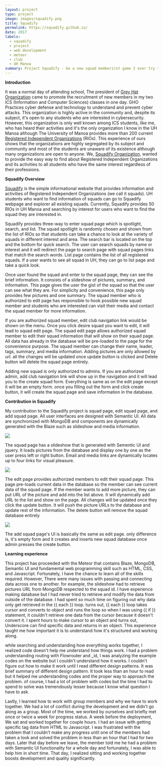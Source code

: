 ```yaml
---
layout: project
type: project
image: images/squadify.png
title: Squadify
permalink: https://squadify.github.io/
date: 2017
labels:
  - squadify
  - project
  - web development
  - meteor
  - club
  - UH Manoa
summary: Project Squadify - be a new squad memberirst game I ever try to build.
---
```


<b>Introduction</b>

It was a normal day of attending school, The president of <a href="http://squadify.meteorapp.com/club-page/523w8zvHPESPErf6E">Grey Hat Organization</a> came to promote the recruitment of new members in my two ICS (Information and Computer Sciences) classes in one day. GHO Practices cyber defense and technology to understand and prevent cyber attacks. This organization is highly active in the community and, despite its subject, it's open to any students who are interested in cybersecurity. However, this organization is only well known among ICS students, like me, who has heard their activities and it's the only organization I know in the UH Manoa although The University of Manoa provides more than 200 current <a href="http://www.manoa.hawaii.edu/studentlife/studentorg/rio.php">Registered Independent Organizations</a> (RIOs). This experience of ours shows that the organizations are highly segregated by its subject and community and most of the students are unaware of its existence although many organizations are open to anyone. We, <a href="https://squadify.github.io/">Squadify Organization</a>, wanted to provide the easy way to find about Registered Independent Organizations and its activities to all students who have the same interest regardless of their professions. 

<b>Squadify Overview</b>

<a href="http://squadify.meteorapp.com/">Squadify</a> is the simple informational website that provides information and activities of Registered Independent Organizations (we call it squads). UH students who want to find information of squads can go to Squadify webpage and explorer all existing squads. Currently, Squadify provides 50 RIOs in UH Manoa and searching by interest for users who want to find the squad they are interested in.

Squadify provides three-way to enter squad page which is spotlight, search, and list. 
The squad spotlight is randomly chosen and shown from the list of RIOs so that students can take a chance to look at the variety of squads in different interest and area.
The search bar is located on the top and the bottom for quick search. The user can search squads by name or interest and it will redirect the page to search page with squad pages links that match the search words. 
List page contains the list of all registered squads. If a user wants to see all squad in UH, they can go to list page and take a quick look.

Once user found the squad and enter to the squad page, they can see the brief information. It consists of a slideshow of pictures, summary, and information. This page gives the user the gist of the squad so that the user can see what they are. For simplicity and convenience, this page only provides few pictures and one summary. The squad member who is authorized to edit page has responsible to hook possible new squad member and students who are interested can visit their media and contact the squad member for more information.

 If you are authorized squad member, edit club navigation link would be shown on the menu. Once you click desire squad you want to edit, it will lead to squad edit page. 
The squad edit page allows authorized squad member to edit their squad information that will show on their squad page. All data has already in the database will be pre-loaded to the page for the convenience purpose. The squad member can change their name, leader, tags, summary, and media information. Adding pictures are only allowed by url. all the changes will be updated once update button is clicked and Delete button will delete the squad page entirely. 

Adding new squad is only authorized to admins. If you are authorized admin, add club navigation link will show up in the navigation and it will lead you to the create squad form. Everything is same as on the edit page except it will be an empty form. once you filling out the form and click create button, it will create the squad page and save information in the database.

<b>Contribution in Squadify</b>

My contribution to the Squadify project is squad page, edit squad page, and add squad page. All user interfaces are designed with Semantic UI. All data are synchronized with MongoDB and components are dynamically generated with the Blaze such as slideshow and media information.

<img class="ui image" src="../images/squadify_clubpage.png">

The squad page has a slideshow that is generated with Sementic UI and jquery. It loads pictures from the database and display one by one as the user press left or right button. Email and media links are dynamically locates up to four links for visual pleasure. 

<img class="ui image" src="../images/squadify_editpage.png">

The edit page provides authorized members to edit their squad page. This page pre-loads current data in the database so the member can see current data of the squad page. If the member wants to add more picture, they can put URL of the picture and add into the list above. It will dynamically add URL to the list and show on the page. All changes will be updated once they click the update button. It will push the picture URLs to the database and update rest of the information. The delete button will remove the squad database entirely

<img class="ui image" src="../images/squadify_addpage.png">

The add squad page's UI is basically the same as edit page. only difference is, it's empty form and it creates and inserts new squad database once admin presses the create button. 

<b>Learning experience</b>

This project has proceeded with the Meteor that contains Blaze, MongoDB, Semantic UI and fundamental web programming skill such as HTML, CSS, and Javascript. Fortunately, I have the chance to learn all of the skills required. However, There were many issues with passing and connecting data across one to another. for example, the slideshow had to retrieve pictures URL from MongoDB respected to the squad id. I have experience making database but I had never tried to retrieve and modify the data from outside of the database. I had spent so much time on figuring out why data only get retrieved in the {{ each }} loop. turns out,  {{ each }} loop takes cursor and converts to object and runs the loop so when I was using {{ if }} statement, it couldn't retrieve one data from the cursor because it doesn't convert it. I spent hours to make cursor to an object and turns out, Underscore can find specific data and returns in an object. This experience taught me how important it is to understand how it's structured and working along.

while searching and understanding how everything works together, I realized code doesn't help me understand how things work. I had a problem understanding routing with Flowrouter and _id, I was analyzing the example codes on the website but I couldn't understand how it works. I couldn't figure out how to make it work until I read different design patterns. It was brief summary of different design pattern. It took less than an hour to read but it helped me understanding codes and the proper way to approach the problem. of course, I had a lot of problem with codes but the time I had to spend to solve was tremendously lesser because I know what question I have to ask.

Lastly, I learned how to work with group members and why we have to work together. We had a lot of conflict during the development and we didn't go along as a group. Most of the time, we worked by ourselves and briefly met once or twice a week for progress status. A week before the deployment, We sat and worked together for couple hours. I had an issue with getting specific tag data from HTML to Javascript. I was frustrated with the problem that I couldn't make any progress until one of the members had taken a look and solved the problem in less than an hour that I had for two days. Later that day before we leave, the member told me he had a problem with Semantic UI functionality for a whole day and fortunately, I was able to help him in short time. That day, I realized sitting and working together boosts development and quality significantly. 



